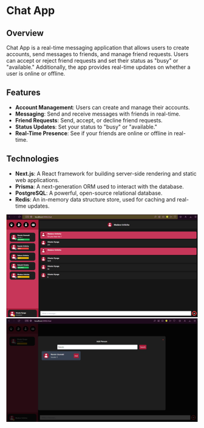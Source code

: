 # Chat App

## Overview
Chat App is a real-time messaging application that allows users to create accounts, send messages to friends, and manage friend requests. Users can accept or reject friend requests and set their status as "busy" or "available." Additionally, the app provides real-time updates on whether a user is online or offline.

## Features
- **Account Management**: Users can create and manage their accounts.
- **Messaging**: Send and receive messages with friends in real-time.
- **Friend Requests**: Send, accept, or decline friend requests.
- **Status Updates**: Set your status to "busy" or "available."
- **Real-Time Presence**: See if your friends are online or offline in real-time.

## Technologies
- **Next.js**: A React framework for building server-side rendering and static web applications.
- **Prisma**: A next-generation ORM used to interact with the database.
- **PostgreSQL**: A powerful, open-source relational database.
- **Redis**: An in-memory data structure store, used for caching and real-time updates.


<img src="obraz.png" alt="JavaPaint Screenshot">


<img src="obraz1.png" alt="JavaPaint Screenshot">
